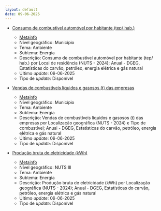```yaml
---
layout: default
date: 09-06-2025
---
```

* [Consumo de combustível automóvel por habitante (tep/ hab.)](https://www.ine.pt/xportal/xmain?xpid=INE&xpgid=ine_indicadores&indOcorrCod=0014459&contexto=bd&selTab=tab2)
  * [Metainfo](https://www.ine.pt/bddXplorer/htdocs/minfo.jsp?var_cd=0014459&lingua=PT)
  * Nível geográfico: Município
  * Tema: Ambiente
  * Subtema: Energia
  * Descrição: Consumo de combustível automóvel por habitante (tep/ hab.) por Local de residência (NUTS - 2024); Anual - DGEG, Estatísticas do carvão, petróleo, energia elétrica e gás natural
  * Último _update_: 09-06-2025
  * Tipo de _update_: Disponível

* [Vendas de combustíveis líquidos e gasosos (t) das empresas](https://www.ine.pt/xportal/xmain?xpid=INE&xpgid=ine_indicadores&indOcorrCod=0014458&contexto=bd&selTab=tab2)
  * [Metainfo](https://www.ine.pt/bddXplorer/htdocs/minfo.jsp?var_cd=0014458&lingua=PT)
  * Nível geográfico: Município
  * Tema: Ambiente
  * Subtema: Energia
  * Descrição: Vendas de combustíveis líquidos e gasosos (t) das empresas por Localização geográfica (NUTS - 2024) e Tipo de combustível; Anual - DGEG, Estatísticas do carvão, petróleo, energia elétrica e gás natural
  * Último _update_: 09-06-2025
  * Tipo de _update_: Disponível

* [Produção bruta de eletricidade (kWh)](https://www.ine.pt/xportal/xmain?xpid=INE&xpgid=ine_indicadores&indOcorrCod=0014460&contexto=bd&selTab=tab2)
  * [Metainfo](https://www.ine.pt/bddXplorer/htdocs/minfo.jsp?var_cd=0014460&lingua=PT)
  * Nível geográfico: NUTS III
  * Tema: Ambiente
  * Subtema: Energia
  * Descrição: Produção bruta de eletricidade (kWh) por Localização geográfica (NUTS - 2024); Anual - DGEG, Estatísticas do carvão, petróleo, energia elétrica e gás natural
  * Último _update_: 09-06-2025
  * Tipo de _update_: Disponível


